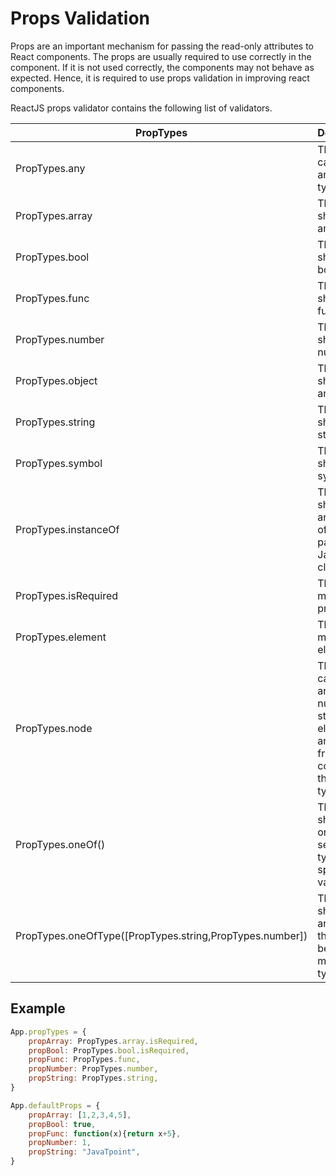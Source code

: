 # Props Validation

Props are an important mechanism for passing the read-only attributes to React components. The props are usually required to use correctly in the component. If it is not used correctly, the components may not behave as expected. Hence, it is required to use props validation in improving react components.

ReactJS props validator contains the following list of validators.

| **PropTypes** | **Description** |
| --- | --- |
| PropTypes.any | The props can be of any data type. |
| PropTypes.array | The props should be an array. |
| PropTypes.bool | The props should be a boolean. |
| PropTypes.func | The props should be a function. |
| PropTypes.number | The props should be a number. |
| PropTypes.object | The props should be an object. |
| PropTypes.string | The props should be a string. |
| PropTypes.symbol | The props should be a symbol. |
| PropTypes.instanceOf | The props should be an instance of a particular JavaScript class. |
| PropTypes.isRequired | The props must be provided. |
| PropTypes.element | The props must be an element. |
| PropTypes.node | The props can render anything: numbers, strings, elements or an array (or fragment) containing these types. |
| PropTypes.oneOf() | The props should be one of several types of specific values. |
| PropTypes.oneOfType([PropTypes.string,PropTypes.number]) | The props should be an object that could be one of many types. |

## Example

```jsx
App.propTypes = {  
    propArray: PropTypes.array.isRequired,  
    propBool: PropTypes.bool.isRequired,  
    propFunc: PropTypes.func,  
    propNumber: PropTypes.number,  
    propString: PropTypes.string,   
}
```

```jsx
App.defaultProps = {  
    propArray: [1,2,3,4,5],  
    propBool: true,  
    propFunc: function(x){return x+5},  
    propNumber: 1,  
    propString: "JavaTpoint",  
}
```